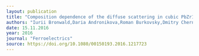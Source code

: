 ```yaml
---
layout: publication
title: "Composition dependence of the diffuse scattering in cubic PbZr1-xTixO3."
authors: "Iurii Bronwald,Daria Andronikova,Roman Burkovsky,Dmitry Chernyshev,N. G. Leontiev,I. N. Leontiev,Zuo-Guang Ye &Sergey Vakhrushev"
date: 15.11.2016
year: 2016
journal: "Ferroelectrics"
source: https://doi.org/10.1080/00150193.2016.1217723
---
```


